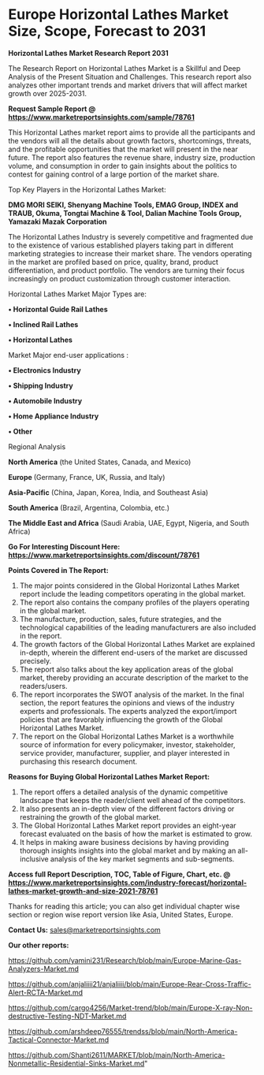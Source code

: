  # Europe Horizontal Lathes Market Size, Scope, Forecast to 2031

<strong>Horizontal Lathes Market Research Report 2031</strong>

The Research Report on Horizontal Lathes Market is a Skillful and Deep Analysis of the Present Situation and Challenges. This research report also analyzes other important trends and market drivers that will affect market growth over 2025-2031.

<strong>Request Sample Report @ <a href=https://www.marketreportsinsights.com/sample/78761>https://www.marketreportsinsights.com/sample/78761</a></strong>

This Horizontal Lathes market report aims to provide all the participants and the vendors will all the details about growth factors, shortcomings, threats, and the profitable opportunities that the market will present in the near future. The report also features the revenue share, industry size, production volume, and consumption in order to gain insights about the politics to contest for gaining control of a large portion of the market share.

Top Key Players in the Horizontal Lathes Market:

<strong>DMG MORI SEIKI, Shenyang Machine Tools, EMAG Group, INDEX and TRAUB, Okuma, Tongtai Machine & Tool, Dalian Machine Tools Group, Yamazaki Mazak Corporation</strong>

The Horizontal Lathes Industry is severely competitive and fragmented due to the existence of various established players taking part in different marketing strategies to increase their market share. The vendors operating in the market are profiled based on price, quality, brand, product differentiation, and product portfolio. The vendors are turning their focus increasingly on product customization through customer interaction.

Horizontal Lathes Market Major Types are:

<strong>• Horizontal Guide Rail Lathes

• Inclined Rail Lathes

• Horizontal Lathes</strong>

Market Major end-user applications :

<strong>• Electronics Industry

• Shipping Industry

• Automobile Industry

• Home Appliance Industry

• Other</strong>

Regional Analysis

</u><strong><b>North America</b></strong> (the United States, Canada, and Mexico)

<strong><b>Europe </b></strong>(Germany, France, UK, Russia, and Italy)

<strong><b>Asia-Pacific</b></strong> (China, Japan, Korea, India, and Southeast Asia)

<strong><b>South America</b></strong> (Brazil, Argentina, Colombia, etc.)

<strong><b>The Middle East and Africa</b></strong> (Saudi Arabia, UAE, Egypt, Nigeria, and South Africa)

<strong>Go For Interesting Discount Here: <a href=https://www.marketreportsinsights.com/discount/78761>https://www.marketreportsinsights.com/discount/78761</a></strong>

<strong>Points Covered in The Report:</strong>
<ol>
  <li>The major points considered in the Global Horizontal Lathes Market report include the leading competitors operating in the global market.</li>
  <li>The report also contains the company profiles of the players operating in the global market.</li>
  <li>The manufacture, production, sales, future strategies, and the technological capabilities of the leading manufacturers are also included in the report.</li>
  <li>The growth factors of the Global Horizontal Lathes Market are explained in-depth, wherein the different end-users of the market are discussed precisely.</li>
  <li>The report also talks about the key application areas of the global market, thereby providing an accurate description of the market to the readers/users.</li>
  <li>The report incorporates the SWOT analysis of the market. In the final section, the report features the opinions and views of the industry experts and professionals. The experts analyzed the export/import policies that are favorably influencing the growth of the Global Horizontal Lathes Market.</li>
  <li>The report on the Global Horizontal Lathes Market is a worthwhile source of information for every policymaker, investor, stakeholder, service provider, manufacturer, supplier, and player interested in purchasing this research document.</li>
</ol>
<strong>Reasons for Buying Global Horizontal Lathes Market Report:</strong>

<ol>
  <li>The report offers a detailed analysis of the dynamic competitive landscape that keeps the reader/client well ahead of the competitors.</li>
  <li>It also presents an in-depth view of the different factors driving or restraining the growth of the global market.</li>
  <li>The Global Horizontal Lathes Market report provides an eight-year forecast evaluated on the basis of how the market is estimated to grow.</li>
  <li>It helps in making aware business decisions by having providing thorough insights insights into the global market and by making an all-inclusive analysis of the key market segments and sub-segments.</li>
</ol>
<strong>Access full Report Description, TOC, Table of Figure, Chart, etc. @ <a href=https://www.marketreportsinsights.com/industry-forecast/horizontal-lathes-market-growth-and-size-2021-78761>https://www.marketreportsinsights.com/industry-forecast/horizontal-lathes-market-growth-and-size-2021-78761</a></strong>


Thanks for reading this article; you can also get individual chapter wise section or region wise report version like Asia, United States, Europe.

<strong>Contact Us:</strong>
sales@marketreportsinsights.com

<strong>Our other reports:</strong>

<a href=https://github.com/yamini231/Research/blob/main/Europe-Marine-Gas-Analyzers-Market.md>https://github.com/yamini231/Research/blob/main/Europe-Marine-Gas-Analyzers-Market.md</a>

<a href=https://github.com/anjaliiii21/anjaliiii/blob/main/Europe-Rear-Cross-Traffic-Alert-RCTA-Market.md>https://github.com/anjaliiii21/anjaliiii/blob/main/Europe-Rear-Cross-Traffic-Alert-RCTA-Market.md</a>

<a href=https://github.com/cargo4256/Market-trend/blob/main/Europe-X-ray-Non-destructive-Testing-NDT-Market.md>https://github.com/cargo4256/Market-trend/blob/main/Europe-X-ray-Non-destructive-Testing-NDT-Market.md</a>

<a href=https://github.com/arshdeep76555/trendss/blob/main/North-America-Tactical-Connector-Market.md>https://github.com/arshdeep76555/trendss/blob/main/North-America-Tactical-Connector-Market.md</a>

<a href=https://github.com/Shanti2611/MARKET/blob/main/North-America-Nonmetallic-Residential-Sinks-Market.md>https://github.com/Shanti2611/MARKET/blob/main/North-America-Nonmetallic-Residential-Sinks-Market.md</a>"
